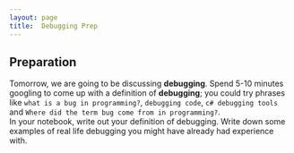 ```yaml
---
layout: page
title:  Debugging Prep
---
```


## Preparation

Tomorrow, we are going to be discussing **debugging**.  Spend 5-10 minutes googling to come up with a definition of **debugging**; you could try phrases like `what is a bug in programming?`, `debugging code`, `c# debugging tools` and `Where did the term bug come from in programming?`.  
In your notebook, write out your definition of debugging. Write down some examples of real life debugging you might have already had experience with.